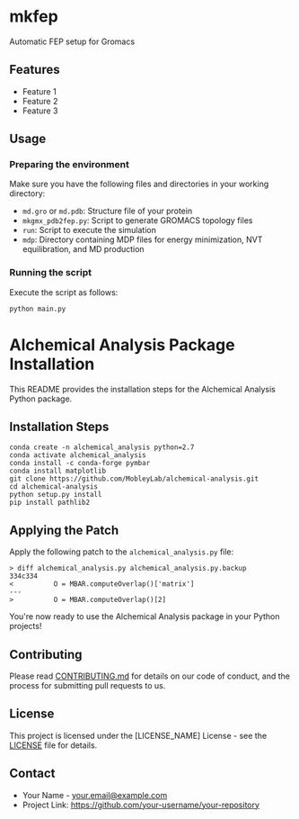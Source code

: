 # mkfep

Automatic FEP setup for Gromacs

## Features

- Feature 1
- Feature 2
- Feature 3

## Usage

### Preparing the environment

Make sure you have the following files and directories in your working directory:

- `md.gro` or `md.pdb`: Structure file of your protein
- `mkgmx_pdb2fep.py`: Script to generate GROMACS topology files
- `run`: Script to execute the simulation
- `mdp`: Directory containing MDP files for energy minimization, NVT equilibration, and MD production

### Running the script

Execute the script as follows:

```bash
python main.py
```

# Alchemical Analysis Package Installation

This README provides the installation steps for the Alchemical Analysis Python package.

## Installation Steps

```
conda create -n alchemical_analysis python=2.7
conda activate alchemical_analysis
conda install -c conda-forge pymbar
conda install matplotlib
git clone https://github.com/MobleyLab/alchemical-analysis.git
cd alchemical-analysis
python setup.py install
pip install pathlib2
```

## Applying the Patch

Apply the following patch to the `alchemical_analysis.py` file:

```
> diff alchemical_analysis.py alchemical_analysis.py.backup
334c334
<          O = MBAR.computeOverlap()['matrix']
---
>          O = MBAR.computeOverlap()[2]
```


You're now ready to use the Alchemical Analysis package in your Python projects!


## Contributing

Please read [CONTRIBUTING.md](CONTRIBUTING.md) for details on our code of conduct, and the process for submitting pull requests to us.

## License

This project is licensed under the [LICENSE_NAME] License - see the [LICENSE](LICENSE) file for details.

## Contact

- Your Name - your.email@example.com
- Project Link: https://github.com/your-username/your-repository
